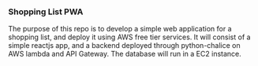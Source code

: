 ### Shopping List PWA

The purpose of this repo is to develop a simple web application for a shopping list, and deploy it using AWS free tier services. 
It will consist of a simple reactjs app, and a backend deployed through python-chalice on AWS lambda and API Gateway. 
The database will run in a EC2 instance. 
